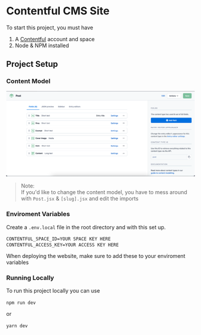 # Contentful CMS Site

To start this project, you must have

1. A [Contentful](https://contentful.com) account and space
2. Node & NPM installed

## Project Setup

### Content Model

![Content Model](/public/ContentModel.png)

> Note:  
> If you'd like to change the content model, you have to mess around with `Post.jsx` & `[slug].jsx` and edit the imports

### Enviroment Variables

Create a `.env.local` file in the root directory and with this set up.

```
CONTENTFUL_SPACE_ID=YOUR SPACE KEY HERE
CONTENTFUL_ACCESS_KEY=YOUR ACCESS KEY HERE
```

When deploying the website, make sure to add these to your enviroment variables

### Running Locally

To run this project locally you can use

`npm run dev`

or

`yarn dev`
